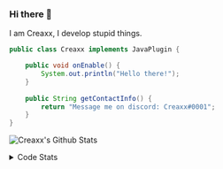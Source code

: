### Hi there 👋

I am Creaxx, I develop stupid things. 

```java
public class Creaxx implements JavaPlugin {

    public void onEnable() {
        System.out.println("Hello there!");
    }
    
    public String getContactInfo() {
        return "Message me on discord: Creaxx#0001";
    }
}
```

![Creaxx's Github Stats](https://github-readme-stats.vercel.app/api?username=CreaxxOG&show_icons=true&theme=dark&count_private=true)

<details>
  <summary>Code Stats</summary>

<!--START_SECTION:waka-->
![Code Time](http://img.shields.io/badge/Code%20Time-1%2C181%20hrs%2022%20mins-blue)

![Lines of code](https://img.shields.io/badge/From%20Hello%20World%20I%27ve%20Written-552.5%20thousand%20lines%20of%20code-blue)

**🐱 My GitHub Data** 

> 📦 66.3 kB Used in GitHub's Storage 
 > 
> 🏆 1,161 Contributions in the Year 2023
 > 
> 🚫 Not Opted to Hire
 > 
> 📜 4 Public Repositories 
 > 
> 🔑 2 Private Repositories 
 > 
**I'm an Early 🐤** 

```text
🌞 Morning                286 commits         ██░░░░░░░░░░░░░░░░░░░░░░░   07.25 % 
🌆 Daytime                1711 commits        ███████████░░░░░░░░░░░░░░   43.38 % 
🌃 Evening                1892 commits        ████████████░░░░░░░░░░░░░   47.97 % 
🌙 Night                  55 commits          ░░░░░░░░░░░░░░░░░░░░░░░░░   01.39 % 
```
📅 **I'm Most Productive on Saturday** 

```text
Monday                   472 commits         ███░░░░░░░░░░░░░░░░░░░░░░   11.97 % 
Tuesday                  531 commits         ███░░░░░░░░░░░░░░░░░░░░░░   13.46 % 
Wednesday                528 commits         ███░░░░░░░░░░░░░░░░░░░░░░   13.39 % 
Thursday                 625 commits         ████░░░░░░░░░░░░░░░░░░░░░   15.85 % 
Friday                   355 commits         ██░░░░░░░░░░░░░░░░░░░░░░░   09.00 % 
Saturday                 757 commits         █████░░░░░░░░░░░░░░░░░░░░   19.19 % 
Sunday                   676 commits         ████░░░░░░░░░░░░░░░░░░░░░   17.14 % 
```


📊 **This Week I Spent My Time On** 

```text
💬 Programming Languages: 
Java                     13 hrs 49 mins      ███████████████████████░░   93.09 % 
XML                      32 mins             █░░░░░░░░░░░░░░░░░░░░░░░░   03.68 % 
textmate                 14 mins             ░░░░░░░░░░░░░░░░░░░░░░░░░   01.62 % 
Kotlin                   4 mins              ░░░░░░░░░░░░░░░░░░░░░░░░░   00.55 % 
Properties               3 mins              ░░░░░░░░░░░░░░░░░░░░░░░░░   00.38 % 

🔥 Editors: 
IntelliJ                 14 hrs 51 mins      █████████████████████████   100.00 % 
```

**I Mostly Code in Java** 

```text
Java                     56 repos            ████████████████████░░░░░   81.16 % 
Kotlin                   8 repos             ███░░░░░░░░░░░░░░░░░░░░░░   11.59 % 
CSS                      2 repos             █░░░░░░░░░░░░░░░░░░░░░░░░   02.90 % 
TypeScript               2 repos             █░░░░░░░░░░░░░░░░░░░░░░░░   02.90 % 
EJS                      1 repo              ░░░░░░░░░░░░░░░░░░░░░░░░░   01.45 % 
```




 Last Updated on 12/04/2023 06:24:17 UTC
<!--END_SECTION:waka-->
</details>
